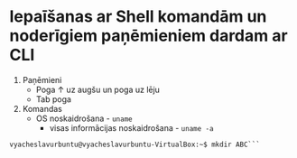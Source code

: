 # Iepaīšanas ar Shell komandām un noderīgiem paņēmieniem dardam ar CLI
1. Paņēmieni
   - Poga &#8593; uz augšu un poga uz lēju
   - Tab poga
2. Komandas
   - OS noskaidrošana - ```uname```
      - visas informācijas noskaidrošana - ```uname -a```  

```yacheslavurbuntu@vyacheslavurbuntu-VirtualBox:~$  man mkdir
vyacheslavurbuntu@vyacheslavurbuntu-VirtualBox:~$ mkdir ABC```
